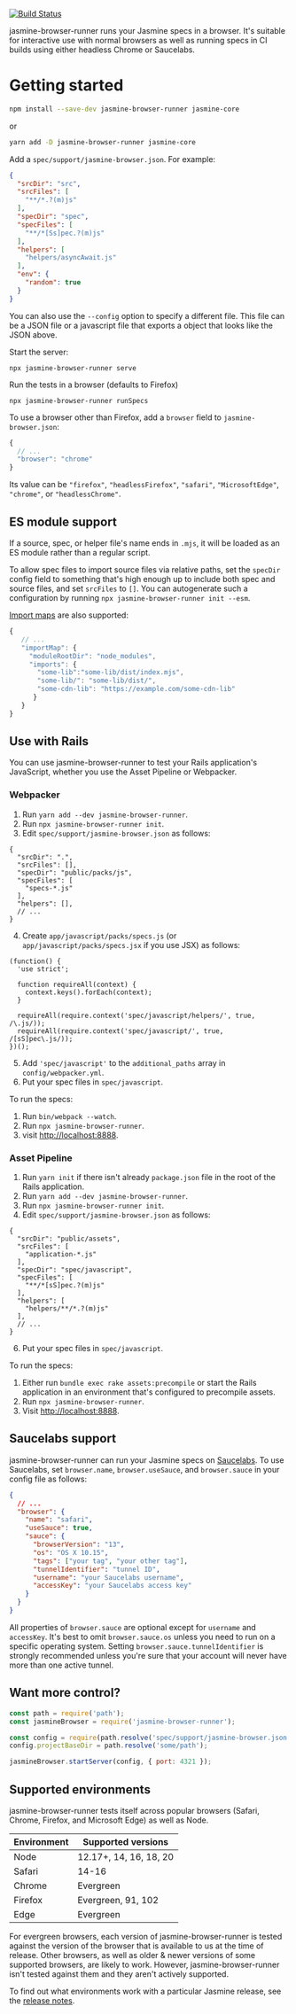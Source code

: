 [![Build Status](https://circleci.com/gh/jasmine/jasmine-browser.svg?style=shield)](https://circleci.com/gh/jasmine/jasmine-browser)


jasmine-browser-runner runs your Jasmine specs in a browser. It's suitable for
interactive use with normal browsers as well as running specs in CI builds
using either headless Chrome or Saucelabs.

# Getting started

```bash
npm install --save-dev jasmine-browser-runner jasmine-core
```

or

```bash
yarn add -D jasmine-browser-runner jasmine-core
```

Add a `spec/support/jasmine-browser.json`. For example:

```json
{
  "srcDir": "src",
  "srcFiles": [
    "**/*.?(m)js"
  ],
  "specDir": "spec",
  "specFiles": [
    "**/*[Ss]pec.?(m)js"
  ],
  "helpers": [
    "helpers/asyncAwait.js"
  ],
  "env": {
    "random": true
  }
}
```

You can also use the `--config` option to specify a different file. This file can be a JSON file or a javascript file that exports a object that looks like the JSON above.

Start the server:

```
npx jasmine-browser-runner serve
```

Run the tests in a browser (defaults to Firefox)

```
npx jasmine-browser-runner runSpecs
```

To use a browser other than Firefox, add a `browser` field to 
`jasmine-browser.json`:

```javascript
{
  // ...
  "browser": "chrome"
}
```

Its value can be `"firefox"`, `"headlessFirefox"`, `"safari"`, 
`"MicrosoftEdge"`, `"chrome"`, or `"headlessChrome"`.

## ES module support

If a source, spec, or helper file's name ends in `.mjs`, it will be loaded as
an ES module rather than a regular script.

To allow spec files to import source files via relative paths, set the `specDir`
config field to something that's high enough up to include both spec and source
files, and set `srcFiles` to `[]`. You can autogenerate such a configuration by
running `npx jasmine-browser-runner init --esm`.

[Import maps](https://developer.mozilla.org/en-US/docs/Web/HTML/Element/script/type/importmap)
are also supported:

```javascript
{
   // ...
   "importMap": {
     "moduleRootDir": "node_modules", 
     "imports": {
       "some-lib":"some-lib/dist/index.mjs",
       "some-lib/": "some-lib/dist/",
       "some-cdn-lib": "https://example.com/some-cdn-lib"
      }
   }
}
```

## Use with Rails

You can use jasmine-browser-runner to test your Rails application's JavaScript,
whether you use the Asset Pipeline or Webpacker.

### Webpacker

1. Run `yarn add --dev jasmine-browser-runner`.
2. Run `npx jasmine-browser-runner init`.
3. Edit `spec/support/jasmine-browser.json` as follows:
```
{
  "srcDir": ".",
  "srcFiles": [],
  "specDir": "public/packs/js",
  "specFiles": [
    "specs-*.js"
  ],
  "helpers": [],
  // ...
}
```
4. Create `app/javascript/packs/specs.js` (or `app/javascript/packs/specs.jsx`
   if you use JSX) as follows:
```
(function() {
  'use strict';

  function requireAll(context) {
    context.keys().forEach(context);
  }

  requireAll(require.context('spec/javascript/helpers/', true, /\.js/));
  requireAll(require.context('spec/javascript/', true, /[sS]pec\.js/));
})();
```
5. Add `'spec/javascript'` to the `additional_paths` array in `config/webpacker.yml`.
6. Put your spec files in `spec/javascript`.

To run the specs:

1. Run `bin/webpack --watch`.
2. Run `npx jasmine-browser-runner`.
3. visit <http://localhost:8888>.

### Asset Pipeline

1. Run `yarn init` if there isn't already `package.json` file in the root of
   the Rails application.
2. Run `yarn add --dev jasmine-browser-runner`.
3. Run `npx jasmine-browser-runner init`.
5. Edit `spec/support/jasmine-browser.json` as follows:
```
{
  "srcDir": "public/assets",
  "srcFiles": [
    "application-*.js"
  ],
  "specDir": "spec/javascript",
  "specFiles": [
    "**/*[sS]pec.?(m)js"
  ],
  "helpers": [
    "helpers/**/*.?(m)js"
  ],
  // ...
}
```
6. Put your spec files in `spec/javascript`.

To run the specs:

1. Either run `bundle exec rake assets:precompile` or start the Rails 
   application in an environment that's configured to precompile assets.
2. Run `npx jasmine-browser-runner`.
3. Visit <http://localhost:8888>.

## Saucelabs support

jasmine-browser-runner can run your Jasmine specs on [Saucelabs](https://saucelabs.com/).
To use Saucelabs, set `browser.name`, `browser.useSauce`, and `browser.sauce`
in your config file as follows:

```json
{
  // ...
  "browser": {
    "name": "safari",
    "useSauce": true,
    "sauce": {
      "browserVersion": "13",
      "os": "OS X 10.15",
      "tags": ["your tag", "your other tag"],
      "tunnelIdentifier": "tunnel ID",
      "username": "your Saucelabs username",
      "accessKey": "your Saucelabs access key"
    }
  }
}
```

All properties of `browser.sauce` are optional except for `username` and 
`accessKey`. It's best to omit `browser.sauce.os` unless you need to run on a 
specific operating system. Setting `browser.sauce.tunnelIdentifier` is strongly
recommended unless you're sure that your account will never have more than one
active tunnel.

## Want more control?

```javascript
const path = require('path');
const jasmineBrowser = require('jasmine-browser-runner');

const config = require(path.resolve('spec/support/jasmine-browser.json'));
config.projectBaseDir = path.resolve('some/path');

jasmineBrowser.startServer(config, { port: 4321 });
```

## Supported environments

jasmine-browser-runner tests itself across popular browsers (Safari, Chrome, 
Firefox, and Microsoft Edge) as well as Node.

| Environment       | Supported versions     |
|-------------------|------------------------|
| Node              | 12.17+, 14, 16, 18, 20 |
| Safari            | 14-16                  |
| Chrome            | Evergreen              |
| Firefox           | Evergreen, 91, 102     |
| Edge              | Evergreen              |

For evergreen browsers, each version of jasmine-browser-runner is tested against
the version of the browser that is available to us at the time of release. Other 
browsers, as well as older & newer versions of some supported browsers, are
likely to work. However, jasmine-browser-runner isn't tested against them and 
they aren't actively supported.

To find out what environments work with a particular Jasmine release, see the [release notes](https://github.com/jasmine/jasmine/tree/main/release_notes).

